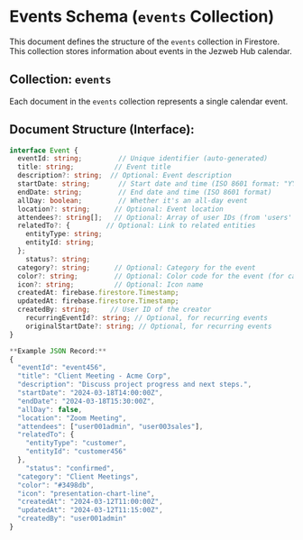# Events Schema (`events` Collection)

This document defines the structure of the `events` collection in Firestore. This collection stores information about events in the Jezweb Hub calendar.

## Collection: `events`

Each document in the `events` collection represents a single calendar event.

## Document Structure (Interface):

```typescript
interface Event {
  eventId: string;         // Unique identifier (auto-generated)
  title: string;          // Event title
  description?: string;  // Optional: Event description
  startDate: string;       // Start date and time (ISO 8601 format: "YYYY-MM-DDTHH:mm:ssZ")
  endDate: string;         // End date and time (ISO 8601 format)
  allDay: boolean;         // Whether it's an all-day event
  location?: string;      // Optional: Event location
  attendees?: string[];   // Optional: Array of user IDs (from 'users' collection)
  relatedTo?: {         // Optional: Link to related entities
    entityType: string;
    entityId: string;
  };
    status?: string;
  category?: string;      // Optional: Category for the event
  color?: string;         // Optional: Color code for the event (for calendar display)
  icon?: string;          // Optional: Icon name
  createdAt: firebase.firestore.Timestamp;
  updatedAt: firebase.firestore.Timestamp;
  createdBy: string;     // User ID of the creator
    recurringEventId?: string; // Optional, for recurring events
    originalStartDate?: string; // Optional, for recurring events
}

**Example JSON Record:**
{
  "eventId": "event456",
  "title": "Client Meeting - Acme Corp",
  "description": "Discuss project progress and next steps.",
  "startDate": "2024-03-18T14:00:00Z",
  "endDate": "2024-03-18T15:30:00Z",
  "allDay": false,
  "location": "Zoom Meeting",
  "attendees": ["user001admin", "user003sales"],
  "relatedTo": {
    "entityType": "customer",
    "entityId": "customer456"
  },
    "status": "confirmed",
  "category": "Client Meetings",
  "color": "#3498db",
  "icon": "presentation-chart-line",
  "createdAt": "2024-03-12T11:00:00Z",
  "updatedAt": "2024-03-12T11:15:00Z",
  "createdBy": "user001admin"
}